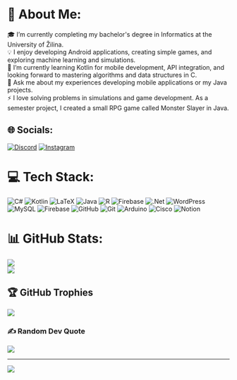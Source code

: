 # 💫 About Me:
🎓 I’m currently completing my bachelor's degree in Informatics at the University of Žilina. <br>
💡 I enjoy developing Android applications, creating simple games, and exploring machine learning and simulations. <br>
🌱 I’m currently learning Kotlin for mobile development, API integration, and looking forward to mastering algorithms and data structures in C. <br>
💬 Ask me about my experiences developing mobile applications or my Java projects. <br>
⚡ I love solving problems in simulations and game development. As a semester project, I created a small RPG game called Monster Slayer in Java. <br>


## 🌐 Socials:
[![Discord](https://img.shields.io/badge/Discord-%237289DA.svg?logo=discord&logoColor=white)](https://discord.gg/marijoxd) [![Instagram](https://img.shields.io/badge/Instagram-%23E4405F.svg?logo=Instagram&logoColor=white)](https://instagram.com/mario.159_) 

# 💻 Tech Stack:
![C#](https://img.shields.io/badge/c%23-%23239120.svg?style=for-the-badge&logo=csharp&logoColor=white) ![Kotlin](https://img.shields.io/badge/kotlin-%237F52FF.svg?style=for-the-badge&logo=kotlin&logoColor=white) ![LaTeX](https://img.shields.io/badge/latex-%23008080.svg?style=for-the-badge&logo=latex&logoColor=white) ![Java](https://img.shields.io/badge/java-%23ED8B00.svg?style=for-the-badge&logo=openjdk&logoColor=white) ![R](https://img.shields.io/badge/r-%23276DC3.svg?style=for-the-badge&logo=r&logoColor=white) ![Firebase](https://img.shields.io/badge/firebase-%23039BE5.svg?style=for-the-badge&logo=firebase) ![.Net](https://img.shields.io/badge/.NET-5C2D91?style=for-the-badge&logo=.net&logoColor=white) ![WordPress](https://img.shields.io/badge/WordPress-%23117AC9.svg?style=for-the-badge&logo=WordPress&logoColor=white) ![MySQL](https://img.shields.io/badge/mysql-4479A1.svg?style=for-the-badge&logo=mysql&logoColor=white) ![Firebase](https://img.shields.io/badge/firebase-a08021?style=for-the-badge&logo=firebase&logoColor=ffcd34) ![GitHub](https://img.shields.io/badge/github-%23121011.svg?style=for-the-badge&logo=github&logoColor=white) ![Git](https://img.shields.io/badge/git-%23F05033.svg?style=for-the-badge&logo=git&logoColor=white) ![Arduino](https://img.shields.io/badge/-Arduino-00979D?style=for-the-badge&logo=Arduino&logoColor=white) ![Cisco](https://img.shields.io/badge/cisco-%23049fd9.svg?style=for-the-badge&logo=cisco&logoColor=black) ![Notion](https://img.shields.io/badge/Notion-%23000000.svg?style=for-the-badge&logo=notion&logoColor=white)
# 📊 GitHub Stats:
![](https://github-readme-stats.vercel.app/api?username=Marioy&theme=transparent&hide_border=false&include_all_commits=false&count_private=false)<br/>
![](https://github-readme-streak-stats.herokuapp.com/?user=Marioy&theme=transparent&hide_border=false)<br/>

## 🏆 GitHub Trophies
![](https://github-profile-trophy.vercel.app/?username=Marioy&theme=transparent&no-frame=false&no-bg=false&margin-w=4)

### ✍️ Random Dev Quote
![](https://quotes-github-readme.vercel.app/api?type=horizontal&theme=radical)

---
[![](https://visitcount.itsvg.in/api?id=Marioy&icon=1&color=0)](https://visitcount.itsvg.in)

<!-- Proudly created with GPRM ( https://gprm.itsvg.in ) -->
